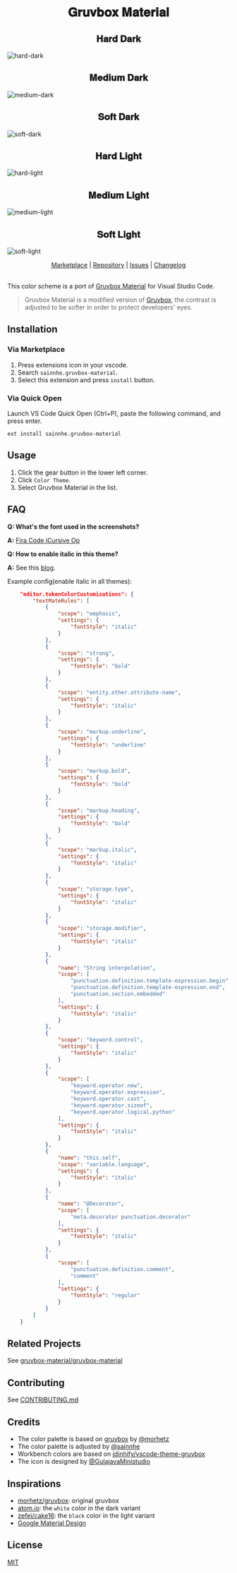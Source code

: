 <h1 align="center">
𝐆𝐫𝐮𝐯𝐛𝐨𝐱 𝐌𝐚𝐭𝐞𝐫𝐢𝐚𝐥
</h1>

<h2 align="center">
𝐇𝐚𝐫𝐝 𝐃𝐚𝐫𝐤
</h2>

![hard-dark](https://user-images.githubusercontent.com/37491630/72215377-680f4e00-350a-11ea-95a8-3a3afb42cbd2.png)

<h2 align="center">
𝐌𝐞𝐝𝐢𝐮𝐦 𝐃𝐚𝐫𝐤
</h2>

![medium-dark](https://user-images.githubusercontent.com/37491630/72215380-6c3b6b80-350a-11ea-947a-b17796017ea5.png)

<h2 align="center">
𝐒𝐨𝐟𝐭 𝐃𝐚𝐫𝐤
</h2>

![soft-dark](https://user-images.githubusercontent.com/37491630/72215383-6fcef280-350a-11ea-98b6-f096b6f29965.png)

<h2 align="center">
𝐇𝐚𝐫𝐝 𝐋𝐢𝐠𝐡𝐭
</h2>

![hard-light](https://user-images.githubusercontent.com/37491630/72215378-69d91180-350a-11ea-8da9-f230dd58c3f4.png)

<h2 align="center">
𝐌𝐞𝐝𝐢𝐮𝐦 𝐋𝐢𝐠𝐡𝐭
</h2>

![medium-light](https://user-images.githubusercontent.com/37491630/72215381-6e052f00-350a-11ea-87e0-20d3f84b7519.png)

<h2 align="center">
𝐒𝐨𝐟𝐭 𝐋𝐢𝐠𝐡𝐭
</h2>

![soft-light](https://user-images.githubusercontent.com/37491630/72215384-7198b600-350a-11ea-845a-ccb4ec468626.png)

<p align="center">
  <a href="https://marketplace.visualstudio.com/items?itemName=sainnhe.gruvbox-material">Marketplace</a> |
  <a href="https://github.com/gruvbox-material/vscode">Repository</a> |
  <a href="https://github.com/gruvbox-material/vscode/issues">Issues</a> |
  <a href="https://github.com/gruvbox-material/vscode/blob/master/CHANGELOG.md">Changelog</a>
  <br><br>
</p>

This color scheme is a port of [Gruvbox Material](https://github.com/gruvbox-material/gruvbox-material) for Visual Studio Code. 

> Gruvbox Material is a modified version of [Gruvbox](https://github.com/morhetz/gruvbox), the contrast is adjusted to be softer in order to protect developers' eyes.

## Installation

### Via Marketplace

1. Press extensions icon in your vscode.
2. Search `sainnhe.gruvbox-material`.
3. Select this extension and press `install` button.

### Via Quick Open

Launch VS Code Quick Open (Ctrl+P), paste the following command, and press enter.

```
ext install sainnhe.gruvbox-material
```

## Usage

1. Click the gear button in the lower left corner.
2. Click `Color Theme`.
3. Select Gruvbox Material in the list.

## FAQ

**Q: What's the font used in the screenshots?**

**A:** [Fira Code iCursive Op](https://github.com/sainnhe/icursive-nerd-font)

**Q: How to enable italic in this theme?**

**A:** See this [blog](https://dev.to/salted-bytes/adding-italics-support-to-your-favourite-vscode-theme-2ec9).

Example config(enable italic in all themes):

```json
    "editor.tokenColorCustomizations": {
        "textMateRules": [
            {
                "scope": "emphasis",
                "settings": {
                    "fontStyle": "italic"
                }
            },
            {
                "scope": "strong",
                "settings": {
                    "fontStyle": "bold"
                }
            },
            {
                "scope": "entity.other.attribute-name",
                "settings": {
                    "fontStyle": "italic"
                }
            },
            {
                "scope": "markup.underline",
                "settings": {
                    "fontStyle": "underline"
                }
            },
            {
                "scope": "markup.bold",
                "settings": {
                    "fontStyle": "bold"
                }
            },
            {
                "scope": "markup.heading",
                "settings": {
                    "fontStyle": "bold"
                }
            },
            {
                "scope": "markup.italic",
                "settings": {
                    "fontStyle": "italic"
                }
            },
            {
                "scope": "storage.type",
                "settings": {
                    "fontStyle": "italic"
                }
            },
            {
                "scope": "storage.modifier",
                "settings": {
                    "fontStyle": "italic"
                }
            },
            {
                "name": "String interpolation",
                "scope": [
                    "punctuation.definition.template-expression.begin",
                    "punctuation.definition.template-expression.end",
                    "punctuation.section.embedded"
                ],
                "settings": {
                    "fontStyle": "italic"
                }
            },
            {
                "scope": "keyword.control",
                "settings": {
                    "fontStyle": "italic"
                }
            },
            {
                "scope": [
                    "keyword.operator.new",
                    "keyword.operator.expression",
                    "keyword.operator.cast",
                    "keyword.operator.sizeof",
                    "keyword.operator.logical.python"
                ],
                "settings": {
                    "fontStyle": "italic"
                }
            },
            {
                "name": "this.self",
                "scope": "variable.language",
                "settings": {
                    "fontStyle": "italic"
                }
            },
            {
                "name": "@Decorator",
                "scope": [
                    "meta.decorator punctuation.decorator"
                ],
                "settings": {
                    "fontStyle": "italic"
                }
            },
            {
                "scope": [
                    "punctuation.definition.comment",
                    "comment"
                ],
                "settings": {
                    "fontStyle": "regular"
                }
            }
        ]
    }
```

## Related Projects

See [gruvbox-material/gruvbox-material](https://github.com/gruvbox-material/gruvbox-material)

## Contributing

See [CONTRIBUTING.md](https://github.com/gruvbox-material/gruvbox-material/blob/master/CONTRIBUTING.md)

## Credits

- The color palette is based on [gruvbox](https://github.com/morhetz/gruvbox) by [@morhetz](https://github.com/morhetz)
- The color palette is adjusted by [@sainnhe](https://github.com/sainnhe)
- Workbench colors are based on [jdinhify/vscode-theme-gruvbox](https://github.com/jdinhify/vscode-theme-gruvbox)
- The icon is designed by [@GulajavaMinistudio](https://github.com/GulajavaMinistudio)

## Inspirations

- [morhetz/gruvbox](https://github.com/morhetz/gruvbox): original gruvbox
- [atom.io](https://atom.io): the `white` color in the dark variant
- [zefei/cake16](https://github.com/zefei/cake16): the `black` color in the light variant
- [Google Material Design](https://www.material.io)

## License

[MIT](https://github.com/gruvbox-material/vscode/blob/master/LICENSE)
